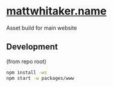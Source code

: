 # [mattwhitaker.name](https://mattwhitaker.name)

Asset build for main website

## Development

(from repo root)

```bash
npm install -ws
npm start -w packages/www
```
